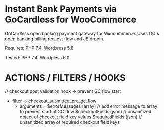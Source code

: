 # Instant Bank Payments via GoCardless for WooCommerce

GoCardless open banking payment gateway for Woocommerce. Uses GC's open banking billing request flow and JS dropin.

Requires: PHP 7.4, Wordpress 5.8

Tested: PHP 7.4, Wordpress 6.0


# ACTIONS / FILTERS / HOOKS

// checkout post validation hook -> prevent GC flow start
- filter -> checkout_submitted_pre_gc_flow
    - arguments =   $errorMessages (array)  // add error message to array to prevent start of GC flow
                    $checkoutFields (json)  // unsanitized object of checkout field key values
                    $requiredFields (json)  // unsanitized array of required checkout field keys